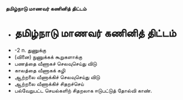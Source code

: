 **தமிழ்நாடு மாணவர் கணினித் திட்டம்**
- # தமிழ்நாடு மாணவர் கணினித் திட்டம்
- -2 n. துணுக்கு
- (வினை) நுணுக்கக் கூறுகளாக்கு
- பணத்தை வீணாகச் செலவுசெய்து விடு
- காலத்தை வீணாகக் கழி
- ஆற்றலை வீணாக்கிச் செலவுசெய்து விடு
- ஆற்றலை வீணாக்கிச் சிதறச்செய்
- பல்வேறுபட்ட செயல்களிற் சிதறலாக ஈடுபட்டுத் தோல்வி காண்.

